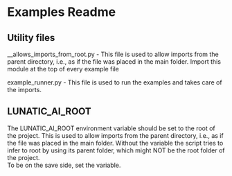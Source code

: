 # Examples Readme

## Utility files

__allows_imports_from_root.py - This file is used to allow imports from the parent directory, i.e., as if the file was
placed in the main folder. Import this module at the top of every example file

example_runner.py - This file is used to run the examples and takes care of the imports.

## LUNATIC_AI_ROOT

The LUNATIC_AI_ROOT environment variable should be set to the root of the project. This is used to allow imports from the parent directory, i.e., as if the file was placed in the main folder.
Without the variable the script tries to infer to root by using its parent folder, which might NOT be the root folder of the project.  
To be on the save side, set the variable.
